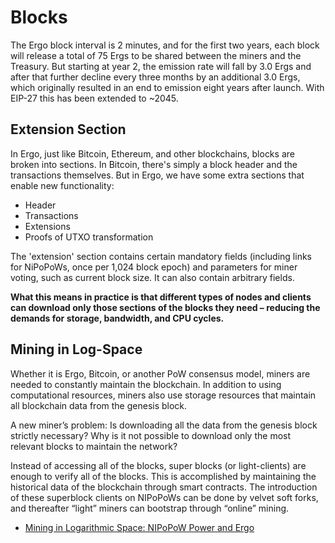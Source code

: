 # Blocks

The Ergo block interval is 2 minutes, and for the first two years, each block will release a total of 75 Ergs to be shared between the miners and the Treasury. But starting at year 2, the emission rate will fall by 3.0 Ergs and after that further decline every three months by an additional 3.0 Ergs, which originally resulted in an end to emission eight years after launch. With EIP-27 this has been extended to ~2045. 


## Extension Section

In Ergo, just like Bitcoin, Ethereum, and other blockchains, blocks are broken into sections. In Bitcoin, there's simply a block header and the transactions themselves. But in Ergo, we have some extra sections that enable new functionality:

* Header
* Transactions
* Extensions
* Proofs of UTXO transformation

The 'extension' section contains certain mandatory fields (including links for NiPoPoWs, once per 1,024 block epoch) and parameters for miner voting, such as current block size. It can also contain arbitrary fields.

**What this means in practice is that different types of nodes and clients can download only those sections of the blocks they need – reducing the demands for storage, bandwidth, and CPU cycles.**


## Mining in Log-Space

Whether it is Ergo, Bitcoin, or another PoW consensus model, miners are needed to constantly maintain the blockchain. In addition to using computational resources, miners also use storage resources that maintain all blockchain data from the genesis block.

A new miner’s problem: Is downloading all the data from the genesis block strictly necessary? Why is it not possible to download only the most relevant blocks to maintain the network?

Instead of accessing all of the blocks, super blocks (or light-clients) are enough to verify all of the blocks. This is accomplished by maintaining the historical data of the blockchain through smart contracts. The introduction of these superblock clients on NIPoPoWs can be done by velvet soft forks, and thereafter “light” miners can bootstrap through “online” mining.



- [Mining in Logarithmic Space: NIPoPoW Power and Ergo](https://ergoplatform.org/en/blog/2021-07-19-mining-in-logarithmic-space-nipopow-power-and-ergo/)